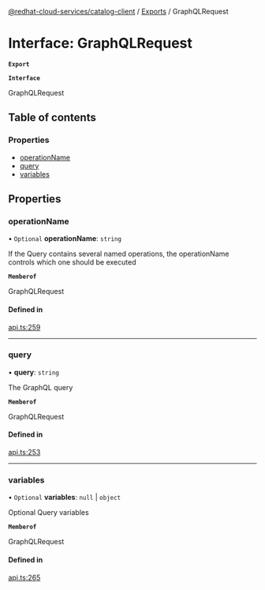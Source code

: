 [@redhat-cloud-services/catalog-client](../README.md) / [Exports](../modules.md) / GraphQLRequest

# Interface: GraphQLRequest

**`Export`**

**`Interface`**

GraphQLRequest

## Table of contents

### Properties

- [operationName](GraphQLRequest.md#operationname)
- [query](GraphQLRequest.md#query)
- [variables](GraphQLRequest.md#variables)

## Properties

### operationName

• `Optional` **operationName**: `string`

If the Query contains several named operations, the operationName controls which one should be executed

**`Memberof`**

GraphQLRequest

#### Defined in

[api.ts:259](https://github.com/RedHatInsights/javascript-clients/blob/master/packages/catalog/api.ts#L259)

___

### query

• **query**: `string`

The GraphQL query

**`Memberof`**

GraphQLRequest

#### Defined in

[api.ts:253](https://github.com/RedHatInsights/javascript-clients/blob/master/packages/catalog/api.ts#L253)

___

### variables

• `Optional` **variables**: ``null`` \| `object`

Optional Query variables

**`Memberof`**

GraphQLRequest

#### Defined in

[api.ts:265](https://github.com/RedHatInsights/javascript-clients/blob/master/packages/catalog/api.ts#L265)
